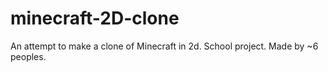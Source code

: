 # minecraft-2D-clone
An attempt to make a clone of Minecraft in 2d. School project. Made by ~6 peoples.
